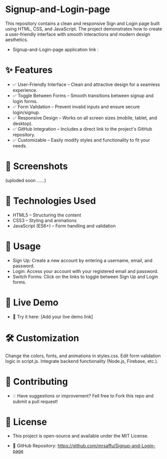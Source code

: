 # Signup-and-Login-page
This repository contains a clean and responsive Sign and Login page built using HTML, CSS, and JavaScript. The project demonstrates how to create a user-friendly interface with smooth interactions and modern design aesthetics.

* Signup-and-Login-page application link : 

# ✨ Features
* ✅ User-Friendly Interface – Clean and attractive design for a seamless experience.
* ✅ Toggle Between Forms – Smooth transitions between signup and login forms.
* ✅ Form Validation – Prevent invalid inputs and ensure secure login/signup.
* ✅ Responsive Design – Works on all screen sizes (mobile, tablet, and desktop).
* ✅ GitHub Integration – Includes a direct link to the project's GitHub repository.
* ✅ Customizable – Easily modify styles and functionality to fit your needs.

# 📸 Screenshots
(uploded soon ......)

# 🔧 Technologies Used
* HTML5 – Structuring the content
* CSS3 – Styling and animations
* JavaScript (ES6+) – Form handling and validation

# 📌 Usage
* Sign Up: Create a new account by entering a username, email, and password.
* Login: Access your account with your registered email and password.
* Switch Forms: Click on the links to toggle between Sign Up and Login forms.
  
# 🚀 Live Demo
 * 🔗 Try it here: [Add your live demo link]

# 🛠️ Customization
Change the colors, fonts, and animations in styles.css.
Edit form validation logic in script.js.
Integrate backend functionality (Node.js, Firebase, etc.).
# 🎯 Contributing
 * 💡 Have suggestions or improvement? Fell free to Fork this repo and submit a pull request!

# 📜 License
 * This project is open-source and available under the MIT License.

* 🔗 GitHub Repository: https://github.com/mrsaffu/Signup-and-Login-page
